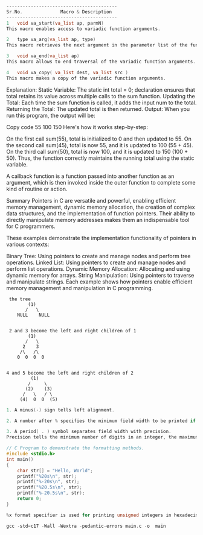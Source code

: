 ```c
-----------------------------------------
Sr.No.	            Macro & Description
-----------------------------------------
1	void va_start(va_list ap, parmN)
This macro enables access to variadic function arguments.

2	type va_arg(va_list ap, type)
This macro retrieves the next argument in the parameter list of the function with type type.

3	void va_end(va_list ap)
This macro allows to end traversal of the variadic function arguments.

4	void va_copy( va_list dest, va_list src )
This macro makes a copy of the variadic function arguments.
```
Explanation:
Static Variable: The static int total = 0; declaration ensures that total retains its value across multiple calls to the sum function.
Updating the Total: Each time the sum function is called, it adds the input num to the total.
Returning the Total: The updated total is then returned.
Output:
When you run this program, the output will be:

Copy code
55 100 150 
Here's how it works step-by-step:

On the first call sum(55), total is initialized to 0 and then updated to 55.
On the second call sum(45), total is now 55, and it is updated to 100 (55 + 45).
On the third call sum(50), total is now 100, and it is updated to 150 (100 + 50).
Thus, the function correctly maintains the running total using the static variable.

A callback function is a function passed into another function as an argument, which is then invoked inside the outer function to complete some kind of routine or action.


Summary
Pointers in C are versatile and powerful, enabling efficient memory management, dynamic memory allocation, the creation of complex data structures, and the implementation of function pointers. Their ability to directly manipulate memory addresses makes them an indispensable tool for C programmers.

These examples demonstrate the implementation functionality of pointers in various contexts:

Binary Tree: Using pointers to create and manage nodes and perform tree operations.
Linked List: Using pointers to create and manage nodes and perform list operations.
Dynamic Memory Allocation: Allocating and using dynamic memory for arrays.
String Manipulation: Using pointers to traverse and manipulate strings.
Each example shows how pointers enable efficient memory management and manipulation in C programming.


```
 the tree
        (1)
       /   \
    NULL    NULL


 2 and 3 become the left and right children of 1
        (1)
       /   \
      2    3
     /\   /\
    0  0  0  0


4 and 5 become the left and right children of 2
         (1)
        /     \
       (2)    (3)
      /   \   / \
     (4)  0  0  (5)
```

```c
1. A minus(-) sign tells left alignment.

2. A number after % specifies the minimum field width to be printed if the characters are less than the size of the width the remaining space is filled with space and if it is greater then it is printed as it is without truncation.

3. A period( . ) symbol separates field width with precision.
Precision tells the minimum number of digits in an integer, the maximum number of characters in a string, and the number of digits after the decimal part in a floating value.

// C Program to demonstrate the formatting methods.
#include <stdio.h>
int main()
{
    char str[] = "Hello, World";
    printf("%20s\n", str);
    printf("%-20s\n", str);
    printf("%20.5s\n", str);
    printf("%-20.5s\n", str);
    return 0;
}

%x format specifier is used for printing unsigned integers in hexadecimal format
```
```c
gcc -std=c17 -Wall -Wextra -pedantic-errors main.c -o  main
```